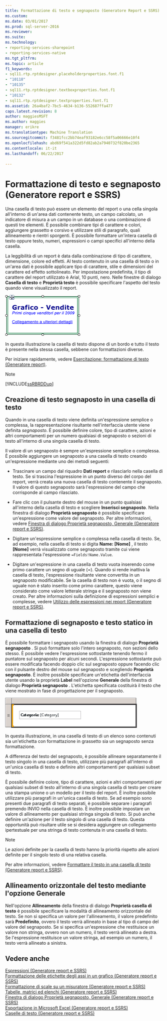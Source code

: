 ```yaml
---
title: Formattazione di testo e segnaposto (Generatore Report e SSRS) | Documenti Microsoft
ms.custom: 
ms.date: 03/01/2017
ms.prod: sql-server-2016
ms.reviewer: 
ms.suite: 
ms.technology:
- reporting-services-sharepoint
- reporting-services-native
ms.tgt_pltfrm: 
ms.topic: article
f1_keywords:
- sql11.rtp.rptdesigner.placeholderproperties.font.f1
- "10118"
- "10135"
- sql11.rtp.rptdesigner.textboxproperties.font.f1
- "10132"
- sql11.rtp.rptdesigner.textproperties.font.f1
ms.assetid: 26a4baf2-7bc5-4634-b136-552687ffa477
caps.latest.revision: 8
author: maggiesMSFT
ms.author: maggies
manager: erikre
ms.translationtype: Machine Translation
ms.sourcegitcommit: f3481fcc2bb74eaf93182e6cc58f5a06666e10f4
ms.openlocfilehash: abd69f541a322d5fd82ab2a7940732f820be2365
ms.contentlocale: it-it
ms.lasthandoff: 06/22/2017

---
```

# <a name="formatting-text-and-placeholders-report-builder-and-ssrs"></a>Formattazione di testo e segnaposto (Generatore report e SSRS)
  Una casella di testo può essere un elemento del report o una cella singola all'interno di un'area dati contenente testo, un campo calcolato, un indicatore di misura a un campo in un database o una combinazione di questi tre elementi. È possibile combinare tipi di carattere e colori, aggiungere grassetto e corsivo e utilizzare stili di paragrafo, quali allineamento e rientri sporgenti. È possibile formattare un'intera casella di testo oppure testo, numeri, espressioni o campi specifici all'interno della casella.  
  
 La leggibilità di un report è data dalla combinazione di tipo di carattere, dimensione, colore ed effetti. Al testo contenuto in una casella di testo o in un'area dati è possibile applicare tipo di carattere, stile e dimensioni del carattere ed effetto sottolineato. Per impostazione predefinita, il tipo di carattere del report utilizzato è Arial, 10 punti, nero. Nelle finestre di dialogo **Casella di testo** e **Proprietà testo** è possibile specificare l'aspetto del testo quando viene visualizzato il report.  
  
 ![rs_MixedFormatText](../../reporting-services/report-design/media/rs-mixedformattext.gif "rs_MixedFormatText")  
  
 In questa illustrazione la casella di testo dispone di un bordo e tutto il testo è presente nella stessa casella, sebbene con formattazioni diverse.  
  
 Per iniziare rapidamente, vedere [Esercitazione: formattazione di testo &#40;Generatore report&#41;](../../reporting-services/tutorial-format-text-report-builder.md).  
  
> [!NOTE]  
>  [!INCLUDE[ssRBRDDup](../../includes/ssrbrddup-md.md)]  
  
## <a name="creating-placeholder-text-in-a-text-box"></a>Creazione di testo segnaposto in una casella di testo  
 Quando in una casella di testo viene definita un'espressione semplice o complessa, la rappresentazione risultante nell'interfaccia utente viene definita *segnaposto*. È possibile definire colore, tipo di carattere, azioni e altri comportamenti per un numero qualsiasi di segnaposto o sezioni di testo all'interno di una singola casella di testo.  
  
 Il valore di un segnaposto è sempre un'espressione semplice o complessa. È possibile aggiungere un segnaposto a una casella di testo creando un'espressione mediante uno dei metodi seguenti:  
  
-   Trascinare un campo dal riquadro **Dati report** e rilasciarlo nella casella di testo. Se si trascina l'espressione in un punto diverso del corpo del report, verrà creata una nuova casella di testo contenente il segnaposto. Il valore di questo segnaposto sarà l'espressione del campo che corrisponde al campo rilasciato.  
  
-   Fare clic con il pulsante destro del mouse in un punto qualsiasi all'interno della casella di testo e scegliere **Inserisci segnaposto**. Nella finestra di dialogo **Proprietà segnaposto** è possibile specificare un'espressione come valore del segnaposto. Per altre informazioni, vedere [Finestra di dialogo Proprietà segnaposto, Generale &#40;Generatore report e SSRS&#41;](http://msdn.microsoft.com/library/7a867736-a3b0-4b5a-b3e5-fe7c8d7618a8).  
  
-   Digitare un'espressione semplice o complessa nella casella di testo. Se, ad esempio, nella casella di testo si digita **Name: [Nome]** , il testo **[Nome]** verrà visualizzato come segnaposto tramite cui viene rappresentata l'espressione `=Fields!Name.Value`.  
  
-   Digitare un'espressione in una casella di testo vuota inserendo come primo carattere un segno di uguale (=). Quando si rende inattiva la casella di testo, l'espressione risultante viene convertita in un segnaposto modificabile. Se la casella di testo non è vuota, o il segno di uguale non è stato inserito come primo carattere, questo viene considerato come valore letterale stringa e il segnaposto non viene creato. Per altre informazioni sulla definizione di espressioni semplici e complesse, vedere [Utilizzo delle espressioni nei report &#40;Generatore report e SSRS&#41;](../../reporting-services/report-design/expression-uses-in-reports-report-builder-and-ssrs.md).  
  
## <a name="formatting-placeholders-and-static-text-in-a-text-box"></a>Formattazione di segnaposto e testo statico in una casella di testo  
 È possibile formattare i segnaposto usando la finestra di dialogo **Proprietà segnaposto** . Si può formattare solo l'intero segnaposto, non sezioni dello stesso. È possibile vedere l'espressione sottostante tenendo fermo il puntatore sul segnaposto per alcuni secondi. L'espressione sottostante può essere modificata facendo doppio clic sul segnaposto oppure facendo clic con il pulsante destro del mouse sul segnaposto e scegliendo **Proprietà segnaposto**. È inoltre possibile specificare un'etichetta dell'interfaccia utente usando la proprietà **Label** nell'opzione **Generale** della finestra di dialogo **Proprietà segnaposto** . L'etichetta specificata costituirà il testo che viene mostrato in fase di progettazione per il segnaposto.  
  
 ![rs_MixedTextnPlaceholder](../../reporting-services/report-design/media/rs-mixedtextnplaceholder.gif "rs_MixedTextnPlaceholder")  
  
 In questa illustrazione, in una casella di testo di un elenco sono contenuti sia un'etichetta con formattazione in grassetto sia un segnaposto senza formattazione.  
  
 A differenza del testo del segnaposto, è possibile allineare separatamente il testo singolo in una casella di testo, utilizzare più paragrafi all'interno di un'unica casella di testo e definire altri comportamenti per qualsiasi subset di testo.  
  
 È possibile definire colore, tipo di carattere, azioni e altri comportamenti per qualsiasi subset di testo all'interno di una singola casella di testo per creare una stampa unione o un modello per il testo del report. È inoltre possibile utilizzare più paragrafi in un'unica casella di testo. Se ad esempio sono presenti due paragrafi di testo separati, è possibile separare i paragrafi premendo INVIO nella casella di testo. È inoltre possibile impostare un valore di allineamento per qualsiasi stringa singola di testo. Si può anche definire un'azione per il testo singolo di una casella di testo. Questa opportunità può risultare utile se si desidera aggiungere un collegamento ipertestuale per una stringa di testo contenuta in una casella di testo.  
  
> [!NOTE]  
>  Le azioni definite per la casella di testo hanno la priorità rispetto alle azioni definite per il singolo testo di una relativa casella.  
  
 Per altre informazioni, vedere [Formattare il testo in una casella di testo &#40;Generatore report e SSRS&#41;](../../reporting-services/report-design/format-text-in-a-text-box-report-builder-and-ssrs.md).  
  
## <a name="aligning-horizontal-text-using-general"></a>Allineamento orizzontale del testo mediante l'opzione Generale  
 Nell'opzione **Allineamento** della finestra di dialogo **Proprietà casella di testo** è possibile specificare la modalità di allineamento orizzontale del testo. Se non si specifica un valore per l'allineamento, il valore predefinito sarà **Predefinito**, ovvero il testo verrà allineato in base al tipo di campo del valore del segnaposto. Se si specifica un'espressione che restituisce un valore non stringa, ovvero non un numero, il testo verrà allineato a destra. Se l'espressione restituisce un valore stringa, ad esempio un numero, il testo verrà allineato a sinistra.  
  
## <a name="see-also"></a>Vedere anche  
 [Espressioni &#40;Generatore report e SSRS&#41;](../../reporting-services/report-design/expressions-report-builder-and-ssrs.md)   
 [Formattazione delle etichette degli assi in un grafico &#40;Generatore report e SSRS&#41;](../../reporting-services/report-design/formatting-axis-labels-on-a-chart-report-builder-and-ssrs.md)   
 [Formattazione di scale su un misuratore &#40;Generatore report e SSRS&#41;](../../reporting-services/report-design/formatting-scales-on-a-gauge-report-builder-and-ssrs.md)   
 [Tabelle, matrici ed elenchi &#40;Generatore report e SSRS&#41;](../../reporting-services/report-design/tables-matrices-and-lists-report-builder-and-ssrs.md)   
 [Finestra di dialogo Proprietà segnaposto, Generale &#40;Generatore report e SSRS&#41;](http://msdn.microsoft.com/library/7a867736-a3b0-4b5a-b3e5-fe7c8d7618a8)   
 [Esportazione in Microsoft Excel &#40;Generatore report e SSRS&#41;](../../reporting-services/report-builder/exporting-to-microsoft-excel-report-builder-and-ssrs.md)   
 [Caselle di testo &#40;Generatore report e SSRS&#41;](../../reporting-services/report-design/text-boxes-report-builder-and-ssrs.md)  
  
  

